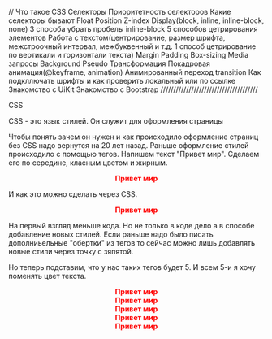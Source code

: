 //
Что такое CSS
Селекторы
	Приоритетность селекторов
	Какие селекторы бывают
Float
Position
Z-index
Display(block, inline, inline-block, none)
3 способа убрать пробелы inline-block
5 способов цетрирования элементов
Работа с текстом(центрирование, размер шрифта, межстроочный интервал, межбуквенный и т.д. 1 способ цетрирование по вертикали и горизонтали текста)
Margin
Padding
Box-sizing
Media запросы
Background
Pseudo
Трансформация
Покадровая анимация(@keyframe, animation)
Анимированный переход transition
Как подкллючать шрифты и как проверить локальный или по ссылке
Знакомство с UiKit
Знакомство с Bootstrap
//////////////////////////////////////

CSS

CSS - это язык стилей.
Он служит для оформления страницы

Чтобы понять зачем он нужен и как происходило оформление страниц без CSS надо вернутся на 20 лет назад.
Раньше оформление стилей происходило с помощью тегов. Напишем текст "Привет мир". Сделаем его по середине, класным цветом и жирным.

<center>
	<font color="red">
		<b>Привет мир</b>
	</font>
</center>

И как это можно сделать через CSS.

<div style="text-align: center; color: red; font-weight: bold;">Привет мир</div>

На первый взгляд меньше кода. Но не только в коде дело а в способе добавление новых стилей. Если раньше надо было писать дополниьельные "обертки" из тегов то сейчас можно лишь добавлять новые стили через точку с зяпятой.

Но теперь подставим, что у нас таких тегов будет 5. И всем 5-и я хочу поменять цвет текста.

<div style="text-align: center; color: red; font-weight: bold;">Привет мир</div>
<div style="text-align: center; color: red; font-weight: bold;">Привет мир</div>
<div style="text-align: center; color: red; font-weight: bold;">Привет мир</div>
<div style="text-align: center; color: red; font-weight: bold;">Привет мир</div>
<div style="text-align: center; color: red; font-weight: bold;">Привет мир</div>